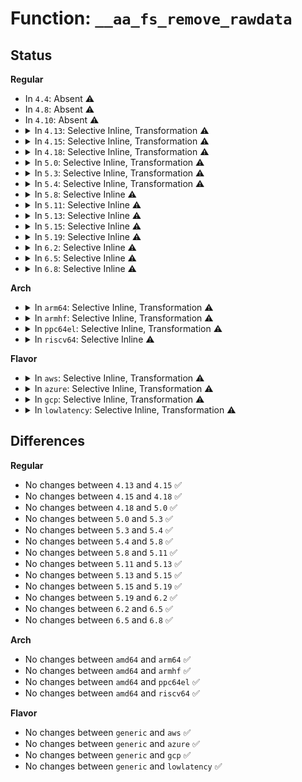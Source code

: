 # Function: <code>__aa_fs_remove_rawdata</code>

## Status
<b>Regular</b>
<ul>
<li>
In <code>4.4</code>: Absent ⚠️
</li>
<li>
In <code>4.8</code>: Absent ⚠️
</li>
<li>
In <code>4.10</code>: Absent ⚠️
</li>
<li>
<details>
<summary>In <code>4.13</code>: Selective Inline, Transformation ⚠️</summary>

```c
void __aa_fs_remove_rawdata(struct aa_loaddata *rawdata);
```

**Collision:** Unique Global

**Inline:** Selective

**Transformation:** True

**Instances:**

```
In security/apparmor/apparmorfs.c (ffffffff813dbf4e)
Location: security/apparmor/apparmorfs.c:1336
Inline: True
Inline callers:
  - security/apparmor/apparmorfs.c:__aafs_ns_rmdir
Direct callers:
  - security/apparmor/apparmorfs.c:__aafs_ns_rmdir
  - security/apparmor/policy_unpack.c:do_loaddata_free
```
**Symbols:**

```
ffffffff813d9ba0-ffffffff813d9c0a: __aa_fs_remove_rawdata.part.27 (STB_LOCAL)
ffffffff813db830-ffffffff813db849: __aa_fs_remove_rawdata (STB_GLOBAL)
```
</details>
</li>
<li>
<details>
<summary>In <code>4.15</code>: Selective Inline, Transformation ⚠️</summary>

```c
void __aa_fs_remove_rawdata(struct aa_loaddata *rawdata);
```

**Collision:** Unique Global

**Inline:** Selective

**Transformation:** True

**Instances:**

```
In security/apparmor/apparmorfs.c (ffffffff814029ce)
Location: security/apparmor/apparmorfs.c:1335
Inline: True
Inline callers:
  - security/apparmor/apparmorfs.c:__aafs_ns_rmdir
Direct callers:
  - security/apparmor/apparmorfs.c:__aafs_ns_rmdir
  - security/apparmor/policy_unpack.c:do_loaddata_free
```
**Symbols:**

```
ffffffff813ff730-ffffffff813ff795: __aa_fs_remove_rawdata.part.29 (STB_LOCAL)
ffffffff81402320-ffffffff81402339: __aa_fs_remove_rawdata (STB_GLOBAL)
```
</details>
</li>
<li>
<details>
<summary>In <code>4.18</code>: Selective Inline, Transformation ⚠️</summary>

```c
void __aa_fs_remove_rawdata(struct aa_loaddata *rawdata);
```

**Collision:** Unique Global

**Inline:** Selective

**Transformation:** True

**Instances:**

```
In security/apparmor/apparmorfs.c (ffffffff8143394e)
Location: security/apparmor/apparmorfs.c:1332
Inline: True
Inline callers:
  - security/apparmor/apparmorfs.c:__aafs_ns_rmdir
Direct callers:
  - security/apparmor/apparmorfs.c:__aafs_ns_rmdir
  - security/apparmor/policy_unpack.c:do_loaddata_free
```
**Symbols:**

```
ffffffff814305d0-ffffffff81430640: __aa_fs_remove_rawdata.part.34 (STB_LOCAL)
ffffffff81433280-ffffffff81433298: __aa_fs_remove_rawdata (STB_GLOBAL)
```
</details>
</li>
<li>
<details>
<summary>In <code>5.0</code>: Selective Inline, Transformation ⚠️</summary>

```c
void __aa_fs_remove_rawdata(struct aa_loaddata *rawdata);
```

**Collision:** Unique Global

**Inline:** Selective

**Transformation:** True

**Instances:**

```
In security/apparmor/apparmorfs.c (ffffffff8145064e)
Location: security/apparmor/apparmorfs.c:1330
Inline: True
Inline callers:
  - security/apparmor/apparmorfs.c:__aafs_ns_rmdir
Direct callers:
  - security/apparmor/apparmorfs.c:__aafs_ns_rmdir
  - security/apparmor/policy_unpack.c:do_loaddata_free
```
**Symbols:**

```
ffffffff8144d630-ffffffff8144d6a0: __aa_fs_remove_rawdata.part.34 (STB_LOCAL)
ffffffff8144ff80-ffffffff8144ff98: __aa_fs_remove_rawdata (STB_GLOBAL)
```
</details>
</li>
<li>
<details>
<summary>In <code>5.3</code>: Selective Inline, Transformation ⚠️</summary>

```c
void __aa_fs_remove_rawdata(struct aa_loaddata *rawdata);
```

**Collision:** Unique Global

**Inline:** Selective

**Transformation:** True

**Instances:**

```
In security/apparmor/apparmorfs.c (ffffffff8147e133)
Location: security/apparmor/apparmorfs.c:1335
Inline: True
Inline callers:
  - security/apparmor/apparmorfs.c:__aafs_ns_rmdir
Direct callers:
  - security/apparmor/apparmorfs.c:__aafs_ns_rmdir
  - security/apparmor/policy_unpack.c:do_loaddata_free
```
**Symbols:**

```
ffffffff8147b300-ffffffff8147b370: __aa_fs_remove_rawdata.part.0 (STB_LOCAL)
ffffffff8147da90-ffffffff8147daa8: __aa_fs_remove_rawdata (STB_GLOBAL)
```
</details>
</li>
<li>
<details>
<summary>In <code>5.4</code>: Selective Inline, Transformation ⚠️</summary>

```c
void __aa_fs_remove_rawdata(struct aa_loaddata *rawdata);
```

**Collision:** Unique Global

**Inline:** Selective

**Transformation:** True

**Instances:**

```
In security/apparmor/apparmorfs.c (ffffffff81497e33)
Location: security/apparmor/apparmorfs.c:1303
Inline: True
Inline callers:
  - security/apparmor/apparmorfs.c:__aafs_ns_rmdir
Direct callers:
  - security/apparmor/apparmorfs.c:__aafs_ns_rmdir
  - security/apparmor/policy_unpack.c:do_loaddata_free
```
**Symbols:**

```
ffffffff81494fd0-ffffffff81495040: __aa_fs_remove_rawdata.part.0 (STB_LOCAL)
ffffffff81497770-ffffffff81497788: __aa_fs_remove_rawdata (STB_GLOBAL)
```
</details>
</li>
<li>
<details>
<summary>In <code>5.8</code>: Selective Inline ⚠️</summary>

```c
void __aa_fs_remove_rawdata(struct aa_loaddata *rawdata);
```

**Collision:** Unique Global

**Inline:** Selective

**Transformation:** False

**Instances:**

```
In security/apparmor/apparmorfs.c (ffffffff814effbf)
Location: security/apparmor/apparmorfs.c:1415
Inline: True
Inline callers:
  - security/apparmor/apparmorfs.c:__aafs_ns_rmdir
  - security/apparmor/apparmorfs.c:__aafs_ns_rmdir
Direct callers:
  - security/apparmor/policy_unpack.c:do_loaddata_free
```
**Symbols:**

```
ffffffff814ef6d0-ffffffff814ef78e: __aa_fs_remove_rawdata (STB_GLOBAL)
```
</details>
</li>
<li>
<details>
<summary>In <code>5.11</code>: Selective Inline ⚠️</summary>

```c
void __aa_fs_remove_rawdata(struct aa_loaddata *rawdata);
```

**Collision:** Unique Global

**Inline:** Selective

**Transformation:** False

**Instances:**

```
In security/apparmor/apparmorfs.c (ffffffff8150d43f)
Location: security/apparmor/apparmorfs.c:1415
Inline: True
Inline callers:
  - security/apparmor/apparmorfs.c:__aafs_ns_rmdir
  - security/apparmor/apparmorfs.c:__aafs_ns_rmdir
Direct callers:
  - security/apparmor/policy_unpack.c:do_loaddata_free
```
**Symbols:**

```
ffffffff8150cb50-ffffffff8150cc0e: __aa_fs_remove_rawdata (STB_GLOBAL)
```
</details>
</li>
<li>
<details>
<summary>In <code>5.13</code>: Selective Inline ⚠️</summary>

```c
void __aa_fs_remove_rawdata(struct aa_loaddata *rawdata);
```

**Collision:** Unique Global

**Inline:** Selective

**Transformation:** False

**Instances:**

```
In security/apparmor/apparmorfs.c (ffffffff81513e4f)
Location: security/apparmor/apparmorfs.c:1415
Inline: True
Inline callers:
  - security/apparmor/apparmorfs.c:__aafs_ns_rmdir
  - security/apparmor/apparmorfs.c:__aafs_ns_rmdir
Direct callers:
  - security/apparmor/policy_unpack.c:do_loaddata_free
```
**Symbols:**

```
ffffffff81513570-ffffffff8151362e: __aa_fs_remove_rawdata (STB_GLOBAL)
```
</details>
</li>
<li>
<details>
<summary>In <code>5.15</code>: Selective Inline ⚠️</summary>

```c
void __aa_fs_remove_rawdata(struct aa_loaddata *rawdata);
```

**Collision:** Unique Global

**Inline:** Selective

**Transformation:** False

**Instances:**

```
In security/apparmor/apparmorfs.c (ffffffff81571c43)
Location: security/apparmor/apparmorfs.c:1415
Inline: True
Inline callers:
  - security/apparmor/apparmorfs.c:__aafs_ns_rmdir
  - security/apparmor/apparmorfs.c:__aafs_ns_rmdir
Direct callers:
  - security/apparmor/policy_unpack.c:do_loaddata_free
```
**Symbols:**

```
ffffffff81571170-ffffffff81571291: __aa_fs_remove_rawdata (STB_GLOBAL)
```
</details>
</li>
<li>
<details>
<summary>In <code>5.19</code>: Selective Inline ⚠️</summary>

```c
void __aa_fs_remove_rawdata(struct aa_loaddata *rawdata);
```

**Collision:** Unique Global

**Inline:** Selective

**Transformation:** False

**Instances:**

```
In security/apparmor/apparmorfs.c (ffffffff8160ea81)
Location: security/apparmor/apparmorfs.c:1429
Inline: True
Inline callers:
  - security/apparmor/apparmorfs.c:__aafs_ns_rmdir
  - security/apparmor/apparmorfs.c:__aafs_ns_rmdir
Direct callers:
  - security/apparmor/policy_unpack.c:do_loaddata_free
```
**Symbols:**

```
ffffffff8160def0-ffffffff8160e026: __aa_fs_remove_rawdata (STB_GLOBAL)
```
</details>
</li>
<li>
<details>
<summary>In <code>6.2</code>: Selective Inline ⚠️</summary>

```c
void __aa_fs_remove_rawdata(struct aa_loaddata *rawdata);
```

**Collision:** Unique Global

**Inline:** Selective

**Transformation:** False

**Instances:**

```
In security/apparmor/apparmorfs.c (ffffffff816c0d41)
Location: security/apparmor/apparmorfs.c:1610
Inline: True
Inline callers:
  - security/apparmor/apparmorfs.c:__aafs_ns_rmdir
  - security/apparmor/apparmorfs.c:__aafs_ns_rmdir
Direct callers:
  - security/apparmor/policy_unpack.c:do_loaddata_free
```
**Symbols:**

```
ffffffff816c0130-ffffffff816c0266: __aa_fs_remove_rawdata (STB_GLOBAL)
```
</details>
</li>
<li>
<details>
<summary>In <code>6.5</code>: Selective Inline ⚠️</summary>

```c
void __aa_fs_remove_rawdata(struct aa_loaddata *rawdata);
```

**Collision:** Unique Global

**Inline:** Selective

**Transformation:** False

**Instances:**

```
In security/apparmor/apparmorfs.c (ffffffff816f9840)
Location: security/apparmor/apparmorfs.c:1658
Inline: True
Inline callers:
  - security/apparmor/apparmorfs.c:__aafs_ns_rmdir
  - security/apparmor/apparmorfs.c:__aafs_ns_rmdir
Direct callers:
  - security/apparmor/policy_unpack.c:do_loaddata_free
```
**Symbols:**

```
ffffffff816f8c30-ffffffff816f8d66: __aa_fs_remove_rawdata (STB_GLOBAL)
```
</details>
</li>
<li>
<details>
<summary>In <code>6.8</code>: Selective Inline ⚠️</summary>

```c
void __aa_fs_remove_rawdata(struct aa_loaddata *rawdata);
```

**Collision:** Unique Global

**Inline:** Selective

**Transformation:** False

**Instances:**

```
In security/apparmor/apparmorfs.c (ffffffff817365e0)
Location: security/apparmor/apparmorfs.c:1657
Inline: True
Inline callers:
  - security/apparmor/apparmorfs.c:__aafs_ns_rmdir
  - security/apparmor/apparmorfs.c:__aafs_ns_rmdir
Direct callers:
  - security/apparmor/policy_unpack.c:do_loaddata_free
```
**Symbols:**

```
ffffffff817359f0-ffffffff81735b26: __aa_fs_remove_rawdata (STB_GLOBAL)
```
</details>
</li>
</ul>
<b>Arch</b>
<ul>
<li>
<details>
<summary>In <code>arm64</code>: Selective Inline, Transformation ⚠️</summary>

```c
void __aa_fs_remove_rawdata(struct aa_loaddata *rawdata);
```

**Collision:** Unique Global

**Inline:** Selective

**Transformation:** True

**Instances:**

```
In security/apparmor/apparmorfs.c (ffff80001058d9a8)
Location: security/apparmor/apparmorfs.c:1303
Inline: True
Inline callers:
  - security/apparmor/apparmorfs.c:__aafs_ns_rmdir
Direct callers:
  - security/apparmor/apparmorfs.c:__aafs_ns_rmdir
  - security/apparmor/policy_unpack.c:do_loaddata_free
```
**Symbols:**

```
ffff80001058aff8-ffff80001058b070: __aa_fs_remove_rawdata.part.0 (STB_LOCAL)
ffff80001058d308-ffff80001058d33c: __aa_fs_remove_rawdata (STB_GLOBAL)
```
</details>
</li>
<li>
<details>
<summary>In <code>armhf</code>: Selective Inline, Transformation ⚠️</summary>

```c
void __aa_fs_remove_rawdata(struct aa_loaddata *rawdata);
```

**Collision:** Unique Global

**Inline:** Selective

**Transformation:** True

**Instances:**

```
In security/apparmor/apparmorfs.c (c073e830)
Location: security/apparmor/apparmorfs.c:1303
Inline: True
Inline callers:
  - security/apparmor/apparmorfs.c:__aafs_ns_rmdir
Direct callers:
  - security/apparmor/apparmorfs.c:__aafs_ns_rmdir
  - security/apparmor/policy_unpack.c:do_loaddata_free
```
**Symbols:**

```
c073bb8c-c073bc08: __aa_fs_remove_rawdata.part.0 (STB_LOCAL)
c073e13c-c073e164: __aa_fs_remove_rawdata (STB_GLOBAL)
```
</details>
</li>
<li>
<details>
<summary>In <code>ppc64el</code>: Selective Inline, Transformation ⚠️</summary>

```c
void __aa_fs_remove_rawdata(struct aa_loaddata *rawdata);
```

**Collision:** Unique Global

**Inline:** Selective

**Transformation:** True

**Instances:**

```
In security/apparmor/apparmorfs.c (c0000000007001f0)
Location: security/apparmor/apparmorfs.c:1303
Inline: True
Inline callers:
  - security/apparmor/apparmorfs.c:__aafs_ns_rmdir
Direct callers:
  - security/apparmor/apparmorfs.c:__aafs_ns_rmdir
  - security/apparmor/policy_unpack.c:do_loaddata_free
```
**Symbols:**

```
c0000000006fc3f0-c0000000006fc4b4: __aa_fs_remove_rawdata.part.0 (STB_LOCAL)
c0000000006ff930-c0000000006ff950: __aa_fs_remove_rawdata (STB_GLOBAL)
```
</details>
</li>
<li>
<details>
<summary>In <code>riscv64</code>: Selective Inline ⚠️</summary>

```c
void __aa_fs_remove_rawdata(struct aa_loaddata *rawdata);
```

**Collision:** Unique Global

**Inline:** Selective

**Transformation:** False

**Instances:**

```
In security/apparmor/apparmorfs.c (ffffffe0003dbae4)
Location: security/apparmor/apparmorfs.c:1303
Inline: True
Inline callers:
  - security/apparmor/apparmorfs.c:__aafs_ns_rmdir
  - security/apparmor/apparmorfs.c:__aafs_ns_rmdir
Direct callers:
  - security/apparmor/policy_unpack.c:do_loaddata_free
```
**Symbols:**

```
ffffffe0003db4ac-ffffffe0003db512: __aa_fs_remove_rawdata (STB_GLOBAL)
```
</details>
</li>
</ul>
<b>Flavor</b>
<ul>
<li>
<details>
<summary>In <code>aws</code>: Selective Inline, Transformation ⚠️</summary>

```c
void __aa_fs_remove_rawdata(struct aa_loaddata *rawdata);
```

**Collision:** Unique Global

**Inline:** Selective

**Transformation:** True

**Instances:**

```
In security/apparmor/apparmorfs.c (ffffffff81490413)
Location: security/apparmor/apparmorfs.c:1303
Inline: True
Inline callers:
  - security/apparmor/apparmorfs.c:__aafs_ns_rmdir
Direct callers:
  - security/apparmor/apparmorfs.c:__aafs_ns_rmdir
  - security/apparmor/policy_unpack.c:do_loaddata_free
```
**Symbols:**

```
ffffffff8148d5b0-ffffffff8148d620: __aa_fs_remove_rawdata.part.0 (STB_LOCAL)
ffffffff8148fd50-ffffffff8148fd68: __aa_fs_remove_rawdata (STB_GLOBAL)
```
</details>
</li>
<li>
<details>
<summary>In <code>azure</code>: Selective Inline, Transformation ⚠️</summary>

```c
void __aa_fs_remove_rawdata(struct aa_loaddata *rawdata);
```

**Collision:** Unique Global

**Inline:** Selective

**Transformation:** True

**Instances:**

```
In security/apparmor/apparmorfs.c (ffffffff81480e33)
Location: security/apparmor/apparmorfs.c:1303
Inline: True
Inline callers:
  - security/apparmor/apparmorfs.c:__aafs_ns_rmdir
Direct callers:
  - security/apparmor/apparmorfs.c:__aafs_ns_rmdir
  - security/apparmor/policy_unpack.c:do_loaddata_free
```
**Symbols:**

```
ffffffff8147dfd0-ffffffff8147e040: __aa_fs_remove_rawdata.part.0 (STB_LOCAL)
ffffffff81480770-ffffffff81480788: __aa_fs_remove_rawdata (STB_GLOBAL)
```
</details>
</li>
<li>
<details>
<summary>In <code>gcp</code>: Selective Inline, Transformation ⚠️</summary>

```c
void __aa_fs_remove_rawdata(struct aa_loaddata *rawdata);
```

**Collision:** Unique Global

**Inline:** Selective

**Transformation:** True

**Instances:**

```
In security/apparmor/apparmorfs.c (ffffffff8148c4b3)
Location: security/apparmor/apparmorfs.c:1303
Inline: True
Inline callers:
  - security/apparmor/apparmorfs.c:__aafs_ns_rmdir
Direct callers:
  - security/apparmor/apparmorfs.c:__aafs_ns_rmdir
  - security/apparmor/policy_unpack.c:do_loaddata_free
```
**Symbols:**

```
ffffffff81489650-ffffffff814896c0: __aa_fs_remove_rawdata.part.0 (STB_LOCAL)
ffffffff8148bdf0-ffffffff8148be08: __aa_fs_remove_rawdata (STB_GLOBAL)
```
</details>
</li>
<li>
<details>
<summary>In <code>lowlatency</code>: Selective Inline, Transformation ⚠️</summary>

```c
void __aa_fs_remove_rawdata(struct aa_loaddata *rawdata);
```

**Collision:** Unique Global

**Inline:** Selective

**Transformation:** True

**Instances:**

```
In security/apparmor/apparmorfs.c (ffffffff814a42f3)
Location: security/apparmor/apparmorfs.c:1303
Inline: True
Inline callers:
  - security/apparmor/apparmorfs.c:__aafs_ns_rmdir
Direct callers:
  - security/apparmor/apparmorfs.c:__aafs_ns_rmdir
  - security/apparmor/policy_unpack.c:do_loaddata_free
```
**Symbols:**

```
ffffffff814a12b0-ffffffff814a1320: __aa_fs_remove_rawdata.part.0 (STB_LOCAL)
ffffffff814a3c30-ffffffff814a3c48: __aa_fs_remove_rawdata (STB_GLOBAL)
```
</details>
</li>
</ul>

## Differences
<b>Regular</b>
<ul>
<li>
No changes between <code>4.13</code> and <code>4.15</code> ✅
</li>
<li>
No changes between <code>4.15</code> and <code>4.18</code> ✅
</li>
<li>
No changes between <code>4.18</code> and <code>5.0</code> ✅
</li>
<li>
No changes between <code>5.0</code> and <code>5.3</code> ✅
</li>
<li>
No changes between <code>5.3</code> and <code>5.4</code> ✅
</li>
<li>
No changes between <code>5.4</code> and <code>5.8</code> ✅
</li>
<li>
No changes between <code>5.8</code> and <code>5.11</code> ✅
</li>
<li>
No changes between <code>5.11</code> and <code>5.13</code> ✅
</li>
<li>
No changes between <code>5.13</code> and <code>5.15</code> ✅
</li>
<li>
No changes between <code>5.15</code> and <code>5.19</code> ✅
</li>
<li>
No changes between <code>5.19</code> and <code>6.2</code> ✅
</li>
<li>
No changes between <code>6.2</code> and <code>6.5</code> ✅
</li>
<li>
No changes between <code>6.5</code> and <code>6.8</code> ✅
</li>
</ul>
<b>Arch</b>
<ul>
<li>
No changes between <code>amd64</code> and <code>arm64</code> ✅
</li>
<li>
No changes between <code>amd64</code> and <code>armhf</code> ✅
</li>
<li>
No changes between <code>amd64</code> and <code>ppc64el</code> ✅
</li>
<li>
No changes between <code>amd64</code> and <code>riscv64</code> ✅
</li>
</ul>
<b>Flavor</b>
<ul>
<li>
No changes between <code>generic</code> and <code>aws</code> ✅
</li>
<li>
No changes between <code>generic</code> and <code>azure</code> ✅
</li>
<li>
No changes between <code>generic</code> and <code>gcp</code> ✅
</li>
<li>
No changes between <code>generic</code> and <code>lowlatency</code> ✅
</li>
</ul>

